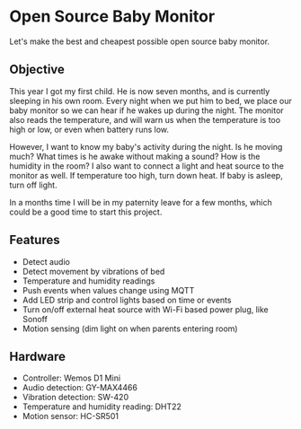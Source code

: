 # Open Source Baby Monitor
Let's make the best and cheapest possible open source baby monitor.

## Objective
This year I got my first child. He is now seven months, and is currently sleeping in his own room. Every night when we put him to bed, we place our baby monitor so we can hear if he wakes up during the night. The monitor also reads the temperature, and will warn us when the temperature is too high or low, or even when battery runs low.

However, I want to know my baby's activity during the night. Is he moving much? What times is he awake without making a sound? How is the humidity in the room? I also want to connect a light and heat source to the monitor as well. If temperature too high, turn down heat. If baby is asleep, turn off light.

In a months time I will be in my paternity leave for a few months, which could be a good time to start this project.

## Features
- Detect audio
- Detect movement by vibrations of bed
- Temperature and humidity readings
- Push events when values change using MQTT
- Add LED strip and control lights based on time or events
- Turn on/off external heat source with Wi-Fi based power plug, like Sonoff
- Motion sensing (dim light on when parents entering room)

## Hardware
- Controller: Wemos D1 Mini
- Audio detection: GY-MAX4466
- Vibration detection: SW-420
- Temperature and humidity reading: DHT22
- Motion sensor: HC-SR501
